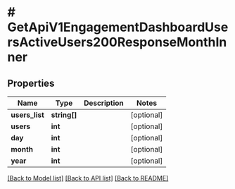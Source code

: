 # # GetApiV1EngagementDashboardUsersActiveUsers200ResponseMonthInner

## Properties

Name | Type | Description | Notes
------------ | ------------- | ------------- | -------------
**users_list** | **string[]** |  | [optional]
**users** | **int** |  | [optional]
**day** | **int** |  | [optional]
**month** | **int** |  | [optional]
**year** | **int** |  | [optional]

[[Back to Model list]](../../README.md#models) [[Back to API list]](../../README.md#endpoints) [[Back to README]](../../README.md)
